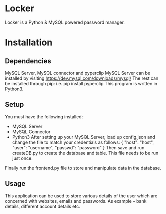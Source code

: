 # Locker
Locker is a Python &amp; MySQL powered password manager. 

# Installation
## Dependencies
MySQL Server, MySQL connector and pyperclip
MySQL Server can be installed by visiting https://dev.mysql.com/downloads/mysql/
The rest can be installed through pip: i.e. pip install pyperclip
This program is written in Python3. 
## Setup
You must have the following installed:
-	MySQL Server 
-	MySQL Connector
-	Python3
After setting up your MySQL Server, load up config.json and change the file to match your credentials as follows:
  {
    "host": "host",
    "user": "username",
    "passwd": "password"
  }
Then save and run createDB.py to create the database and table. This file needs to be run just once.

Finally run the frontend.py file to store and manipulate data in the database.
## Usage
This application can be used to store various details of the user which are concerned with websites, emails and passwords. As example – bank details, different account details etc.

